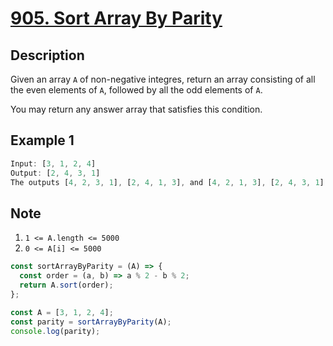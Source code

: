 # [905. Sort Array By Parity](https://leetcode.com/problems/sort-array-by-parity/description/)

## Description

Given an array `A` of non-negative integres, return an array consisting of all the even elements of `A`, followed by all the odd elements of `A`.  

You may return any answer array that satisfies this condition.  

## Example 1

```javascript
Input: [3, 1, 2, 4]
Output: [2, 4, 3, 1]
The outputs [4, 2, 3, 1], [2, 4, 1, 3], and [4, 2, 1, 3], [2, 4, 3, 1] would also be accepted.
```

## Note

1. `1 <= A.length <= 5000`
2. `0 <= A[i] <= 5000`

```javascript
const sortArrayByParity = (A) => {
  const order = (a, b) => a % 2 - b % 2;
  return A.sort(order);
};

const A = [3, 1, 2, 4];
const parity = sortArrayByParity(A);
console.log(parity);
```